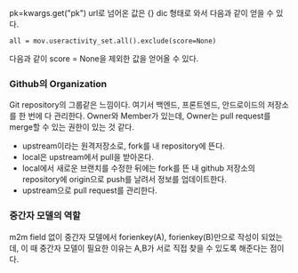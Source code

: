 pk=kwargs.get("pk")
url로 넘어온 값은 {} dic 형태로 와서 다음과 같이 얻을 수 있다.

```python3
all = mov.useractivity_set.all().exclude(score=None)
```
다음과 같이 score = None을 제외한 값을 얻어올 수 있다.

### Github의 Organization 
Git repository의 그룹같은 느낌이다. 여기서 백엔드, 프론트엔드, 안드로이드의 저장소를 한 번에 다 관리한다. Owner와 Member가 있는데, Owner는 pull request를 merge할 수 있는 권한이 있는 것 같다.

 - upstream이라는 원격저장소로, fork를 내 repository에 뜬다.
 - local은 upstream에서 pull을 받아온다.
 - local에서 새로운 브랜치를 수정한 뒤에는 fork를 뜬 내 github 저장소의 repository에 origin으로 push를 날려서 정보를 업데이트한다.
 - upstream으로 pull request를 관리한다.

### 중간자 모델의 역할
m2m field 없이 중간자 모델에서
forienkey(A), forienkey(B)만으로 작성이 되었는데,
이 때 중간자 모델이 필요한 이유는 A,B가 서로 직접 찾을 수 있도록 해준다는 점이다.
